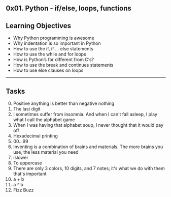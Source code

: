 0x01. Python - if/else, loops, functions
---
Learning Objectives
---
- Why Python programming is awesome
- Why indentation is so important in Python
- How to use the if, if ... else statements
- How to use the while and for loops
- How is Python’s for different from C‘s?
- How to use the break and continues statements
- How to use else clauses on loops
---
Tasks
---
0. Positive anything is better than negative nothing
1. The last digit
2. I sometimes suffer from insomnia. And when I can't fall asleep, I play what I call the alphabet game
3. When I was having that alphabet soup, I never thought that it would pay off
4. Hexadecimal printing
5. 00...99
6. Inventing is a combination of brains and materials. The more brains you use, the less material you need
7. islower
8. To uppercase
9. There are only 3 colors, 10 digits, and 7 notes; it's what we do with them that's important
10. a + b
11. a ^ b
12. Fizz Buzz


